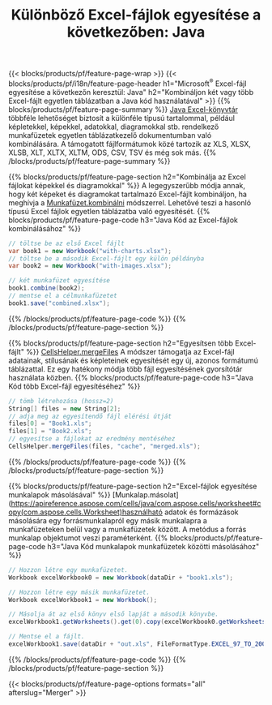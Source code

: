 ﻿---
title: "Különböző Excel-fájlok egyesítése a következőben: Java"
url: /hu/java/merger/
description: Egyesítse az Excel-fájlokat a Java használatával több lapra vagy egyetlen lapra. Egyesítse, kombinálja vagy fűzze össze Excel-dokumentumokat PDF-be, Képekbe és HTML-be is.
---
{{< blocks/products/pf/feature-page-wrap >}}
{{< blocks/products/pf/i18n/feature-page-header h1="Microsoft<sup>&reg;</sup> Excel-fájl egyesítése a következőn keresztül: Java" h2="Kombináljon két vagy több Excel-fájlt egyetlen táblázatban a Java kód használatával" >}}
{{% blocks/products/pf/feature-page-summary %}}
[Java Excel-könyvtár](/cells/java/) többféle lehetőséget biztosít a különféle típusú tartalommal, például képletekkel, képekkel, adatokkal, diagramokkal stb. rendelkező munkafüzetek egyetlen táblázatkezelő dokumentumban való kombinálására. A támogatott fájlformátumok közé tartozik az XLS, XLSX, XLSB, XLT, XLTX, XLTM, ODS, CSV, TSV és még sok más.
{{% /blocks/products/pf/feature-page-summary %}}

{{% blocks/products/pf/feature-page-section h2="Kombinálja az Excel fájlokat képekkel és diagramokkal" %}}
A legegyszerűbb módja annak, hogy két képeket és diagramokat tartalmazó Excel-fájlt kombináljon, ha meghívja a [Munkafüzet.kombinálni](https://apireference.aspose.com/cells/java/com.aspose.cells/workbook#combine(com.aspose.cells.Workbook)) módszerrel. Lehetővé teszi a hasonló típusú Excel fájlok egyetlen táblázatba való egyesítését.
{{% blocks/products/pf/feature-page-code h3="Java Kód az Excel-fájlok kombinálásához" %}}

```cs
// töltse be az első Excel fájlt
var book1 = new Workbook("with-charts.xlsx");
// töltse be a második Excel-fájlt egy külön példányba
var book2 = new Workbook("with-images.xlsx");

// két munkafüzet egyesítése
book1.combine(book2);
// mentse el a célmunkafüzetet 
book1.save("combined.xlsx");

```
{{% /blocks/products/pf/feature-page-code %}}
{{% /blocks/products/pf/feature-page-section %}}

{{% blocks/products/pf/feature-page-section h2="Egyesítsen több Excel-fájlt" %}}
[CellsHelper.mergeFiles](https://apireference.aspose.com/cells/java/com.aspose.cells/cellshelper#mergeFiles) A módszer támogatja az Excel-fájl adatainak, stílusának és képleteinek egyesítését egy új, azonos formátumú táblázattal. Ez egy hatékony módja több fájl egyesítésének gyorsítótár használata közben. 
{{% blocks/products/pf/feature-page-code h3="Java Kód több Excel-fájl egyesítéséhez" %}}

```cs
// tömb létrehozása (hossz=2)
String[] files = new String[2];
// adja meg az egyesítendő fájl elérési útját
files[0] = "Book1.xls";
files[1] = "Book2.xls";
// egyesítse a fájlokat az eredmény mentéséhez
CellsHelper.mergeFiles(files, "cache", "merged.xls");


```
{{% /blocks/products/pf/feature-page-code %}}
{{% /blocks/products/pf/feature-page-section %}}

{{% blocks/products/pf/feature-page-section h2="Excel-fájlok egyesítése munkalapok másolásával" %}}
[Munkalap.másolat](https://apireference.aspose.com/cells/java/com.aspose.cells/worksheet#copy(com.aspose.cells.Worksheet)használható adatok és formázások másolására egy forrásmunkalapról egy másik munkalapra a munkafüzeteken belül vagy a munkafüzetek között. A metódus a forrás munkalap objektumot veszi paraméterként.
{{% blocks/products/pf/feature-page-code h3="Java Kód munkalapok munkafüzetek közötti másolásához" %}}

```cs
// Hozzon létre egy munkafüzetet.
Workbook excelWorkbook0 = new Workbook(dataDir + "book1.xls");

// Hozzon létre egy másik munkafüzetet.
Workbook excelWorkbook1 = new Workbook();

// Másolja át az első könyv első lapját a második könyvbe.
excelWorkbook1.getWorksheets().get(0).copy(excelWorkbook0.getWorksheets().get(0));

// Mentse el a fájlt.
excelWorkbook1.save(dataDir + "out.xls", FileFormatType.EXCEL_97_TO_2003);

```
{{% /blocks/products/pf/feature-page-code %}}
{{% /blocks/products/pf/feature-page-section %}}

{{< blocks/products/pf/feature-page-options formats="all" afterslug="Merger" >}}